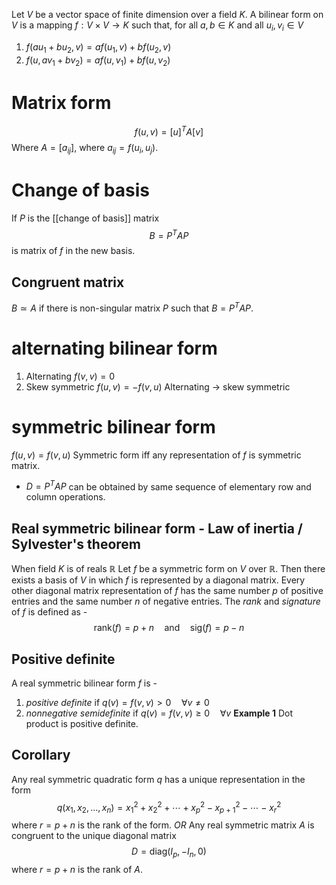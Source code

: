 Let $V$ be a vector space of finite dimension over a field $K$. A bilinear form on  $V$ is a mapping $f:V\times V\rightarrow K$ such that, for all $a,b\in K$ and all $u_i,v_i\in V$ 
1. $f(au_1+bu_2,v)=af(u_1,v)+bf(u_2,v)$
2. $f(u,av_1+bv_2)=af(u,v_1)+bf(u,v_2)$
# Matrix form
$$f(u,v)=[u]^TA[v]$$ Where $A=[a_{ij}]$, where $a_{ij}=f(u_i,u_j)$.
# Change of basis
If $P$ is the [[change of basis]] matrix $$B=P^TAP$$ is matrix of $f$ in the new basis.
## Congruent matrix 
$B\simeq A$ if there is non-singular matrix $P$ such that $B=P^TAP$.
# alternating bilinear form
1. Alternating $f(v,v)=0$
2. Skew symmetric $f(u,v)=-f(v,u)$
Alternating → skew symmetric 
# symmetric bilinear form
$f(u,v)=f(v,u)$
Symmetric form iff any representation of $f$ is symmetric matrix.
- $D=P^TAP$ can be obtained by same sequence of elementary row and column operations.
## Real symmetric bilinear form - Law of inertia / Sylvester's theorem
When field $K$ is of reals $\mathbb{R}$
Let $f$ be a symmetric form on $V$ over $\mathbb{R}$. Then there exists a basis of $V$ in which $f$ is represented by a diagonal matrix. Every other diagonal matrix representation of $f$ has the same number $p$ of positive entries and the same number $n$ of negative entries.
The _rank_ and _signature_ of $f$ is defined as - $$\text{rank}(f)=p+n \quad \text{and} \quad \text{sig}(f)=p-n$$
## Positive definite
A real symmetric bilinear form $f$ is - 
1. _positive definite_ if $q(v)=f(v,v)>0 \quad \forall v \ne 0$
2. _nonnegative semidefinite_ if $q(v)=f(v,v)\ge 0\quad \forall v$
**Example 1** Dot product is positive definite.
## Corollary 
Any real symmetric quadratic form $q$ has a unique representation in the form $$q(x_1,x_2,\dots,x_n)=x_1^2+x_2^2+\cdots+x_p^2-x_{p+1}^2-\cdots-x_r^2$$ where $r=p+n$ is the rank of the form.
_OR_
Any real symmetric matrix $A$ is congruent to the unique diagonal matrix $$D=\text{diag}(I_p,-I_n,0)$$ where $r=p+n$ is the rank of $A$.
